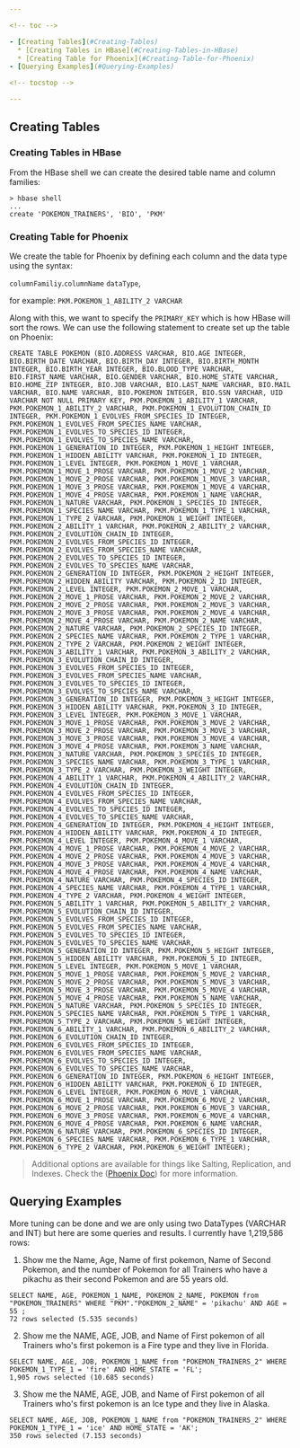 ```yaml
---

<!-- toc -->

- [Creating Tables](#Creating-Tables)
  * [Creating Tables in HBase](#Creating-Tables-in-HBase)
  * [Creating Table for Phoenix](#Creating-Table-for-Phoenix)
- [Querying Examples](#Querying-Examples)

<!-- tocstop -->

---
```


## Creating Tables

### Creating Tables in HBase

From the HBase shell we can create the desired table name and column families:

```shell
> hbase shell 
...
create 'POKEMON_TRAINERS', 'BIO', 'PKM'
```


### Creating Table for Phoenix

We create the table for Phoenix by defining each column and the data type using the syntax: 

`columnFamiliy`.`columnName` `dataType`,

for example:
`PKM.POKEMON_1_ABILITY_2 VARCHAR`

Along with this, we want to specify the `PRIMARY_KEY` which is how HBase will sort the rows. We can use the following statement to create set up the table on Phoenix:

```
CREATE TABLE POKEMON (BIO.ADDRESS VARCHAR, BIO.AGE INTEGER, BIO.BIRTH_DATE VARCHAR, BIO.BIRTH_DAY INTEGER, BIO.BIRTH_MONTH INTEGER, BIO.BIRTH_YEAR INTEGER, BIO.BLOOD_TYPE VARCHAR, BIO.FIRST_NAME VARCHAR, BIO.GENDER VARCHAR, BIO.HOME_STATE VARCHAR, BIO.HOME_ZIP INTEGER, BIO.JOB VARCHAR, BIO.LAST_NAME VARCHAR, BIO.MAIL VARCHAR, BIO.NAME VARCHAR, BIO.POKEMON INTEGER, BIO.SSN VARCHAR, UID VARCHAR NOT NULL PRIMARY KEY, PKM.POKEMON_1_ABILITY_1 VARCHAR, PKM.POKEMON_1_ABILITY_2 VARCHAR, PKM.POKEMON_1_EVOLUTION_CHAIN_ID INTEGER, PKM.POKEMON_1_EVOLVES_FROM_SPECIES_ID INTEGER, PKM.POKEMON_1_EVOLVES_FROM_SPECIES_NAME VARCHAR, PKM.POKEMON_1_EVOLVES_TO_SPECIES_ID INTEGER, PKM.POKEMON_1_EVOLVES_TO_SPECIES_NAME VARCHAR, PKM.POKEMON_1_GENERATION_ID INTEGER, PKM.POKEMON_1_HEIGHT INTEGER, PKM.POKEMON_1_HIDDEN_ABILITY VARCHAR, PKM.POKEMON_1_ID INTEGER, PKM.POKEMON_1_LEVEL INTEGER, PKM.POKEMON_1_MOVE_1 VARCHAR, PKM.POKEMON_1_MOVE_1_PROSE VARCHAR, PKM.POKEMON_1_MOVE_2 VARCHAR, PKM.POKEMON_1_MOVE_2_PROSE VARCHAR, PKM.POKEMON_1_MOVE_3 VARCHAR, PKM.POKEMON_1_MOVE_3_PROSE VARCHAR, PKM.POKEMON_1_MOVE_4 VARCHAR, PKM.POKEMON_1_MOVE_4_PROSE VARCHAR, PKM.POKEMON_1_NAME VARCHAR, PKM.POKEMON_1_NATURE VARCHAR, PKM.POKEMON_1_SPECIES_ID INTEGER, PKM.POKEMON_1_SPECIES_NAME VARCHAR, PKM.POKEMON_1_TYPE_1 VARCHAR, PKM.POKEMON_1_TYPE_2 VARCHAR, PKM.POKEMON_1_WEIGHT INTEGER, PKM.POKEMON_2_ABILITY_1 VARCHAR, PKM.POKEMON_2_ABILITY_2 VARCHAR, PKM.POKEMON_2_EVOLUTION_CHAIN_ID INTEGER, PKM.POKEMON_2_EVOLVES_FROM_SPECIES_ID INTEGER, PKM.POKEMON_2_EVOLVES_FROM_SPECIES_NAME VARCHAR, PKM.POKEMON_2_EVOLVES_TO_SPECIES_ID INTEGER, PKM.POKEMON_2_EVOLVES_TO_SPECIES_NAME VARCHAR, PKM.POKEMON_2_GENERATION_ID INTEGER, PKM.POKEMON_2_HEIGHT INTEGER, PKM.POKEMON_2_HIDDEN_ABILITY VARCHAR, PKM.POKEMON_2_ID INTEGER, PKM.POKEMON_2_LEVEL INTEGER, PKM.POKEMON_2_MOVE_1 VARCHAR, PKM.POKEMON_2_MOVE_1_PROSE VARCHAR, PKM.POKEMON_2_MOVE_2 VARCHAR, PKM.POKEMON_2_MOVE_2_PROSE VARCHAR, PKM.POKEMON_2_MOVE_3 VARCHAR, PKM.POKEMON_2_MOVE_3_PROSE VARCHAR, PKM.POKEMON_2_MOVE_4 VARCHAR, PKM.POKEMON_2_MOVE_4_PROSE VARCHAR, PKM.POKEMON_2_NAME VARCHAR, PKM.POKEMON_2_NATURE VARCHAR, PKM.POKEMON_2_SPECIES_ID INTEGER, PKM.POKEMON_2_SPECIES_NAME VARCHAR, PKM.POKEMON_2_TYPE_1 VARCHAR, PKM.POKEMON_2_TYPE_2 VARCHAR, PKM.POKEMON_2_WEIGHT INTEGER, PKM.POKEMON_3_ABILITY_1 VARCHAR, PKM.POKEMON_3_ABILITY_2 VARCHAR, PKM.POKEMON_3_EVOLUTION_CHAIN_ID INTEGER, PKM.POKEMON_3_EVOLVES_FROM_SPECIES_ID INTEGER, PKM.POKEMON_3_EVOLVES_FROM_SPECIES_NAME VARCHAR, PKM.POKEMON_3_EVOLVES_TO_SPECIES_ID INTEGER, PKM.POKEMON_3_EVOLVES_TO_SPECIES_NAME VARCHAR, PKM.POKEMON_3_GENERATION_ID INTEGER, PKM.POKEMON_3_HEIGHT INTEGER, PKM.POKEMON_3_HIDDEN_ABILITY VARCHAR, PKM.POKEMON_3_ID INTEGER, PKM.POKEMON_3_LEVEL INTEGER, PKM.POKEMON_3_MOVE_1 VARCHAR, PKM.POKEMON_3_MOVE_1_PROSE VARCHAR, PKM.POKEMON_3_MOVE_2 VARCHAR, PKM.POKEMON_3_MOVE_2_PROSE VARCHAR, PKM.POKEMON_3_MOVE_3 VARCHAR, PKM.POKEMON_3_MOVE_3_PROSE VARCHAR, PKM.POKEMON_3_MOVE_4 VARCHAR, PKM.POKEMON_3_MOVE_4_PROSE VARCHAR, PKM.POKEMON_3_NAME VARCHAR, PKM.POKEMON_3_NATURE VARCHAR, PKM.POKEMON_3_SPECIES_ID INTEGER, PKM.POKEMON_3_SPECIES_NAME VARCHAR, PKM.POKEMON_3_TYPE_1 VARCHAR, PKM.POKEMON_3_TYPE_2 VARCHAR, PKM.POKEMON_3_WEIGHT INTEGER, PKM.POKEMON_4_ABILITY_1 VARCHAR, PKM.POKEMON_4_ABILITY_2 VARCHAR, PKM.POKEMON_4_EVOLUTION_CHAIN_ID INTEGER, PKM.POKEMON_4_EVOLVES_FROM_SPECIES_ID INTEGER, PKM.POKEMON_4_EVOLVES_FROM_SPECIES_NAME VARCHAR, PKM.POKEMON_4_EVOLVES_TO_SPECIES_ID INTEGER, PKM.POKEMON_4_EVOLVES_TO_SPECIES_NAME VARCHAR, PKM.POKEMON_4_GENERATION_ID INTEGER, PKM.POKEMON_4_HEIGHT INTEGER, PKM.POKEMON_4_HIDDEN_ABILITY VARCHAR, PKM.POKEMON_4_ID INTEGER, PKM.POKEMON_4_LEVEL INTEGER, PKM.POKEMON_4_MOVE_1 VARCHAR, PKM.POKEMON_4_MOVE_1_PROSE VARCHAR, PKM.POKEMON_4_MOVE_2 VARCHAR, PKM.POKEMON_4_MOVE_2_PROSE VARCHAR, PKM.POKEMON_4_MOVE_3 VARCHAR, PKM.POKEMON_4_MOVE_3_PROSE VARCHAR, PKM.POKEMON_4_MOVE_4 VARCHAR, PKM.POKEMON_4_MOVE_4_PROSE VARCHAR, PKM.POKEMON_4_NAME VARCHAR, PKM.POKEMON_4_NATURE VARCHAR, PKM.POKEMON_4_SPECIES_ID INTEGER, PKM.POKEMON_4_SPECIES_NAME VARCHAR, PKM.POKEMON_4_TYPE_1 VARCHAR, PKM.POKEMON_4_TYPE_2 VARCHAR, PKM.POKEMON_4_WEIGHT INTEGER, PKM.POKEMON_5_ABILITY_1 VARCHAR, PKM.POKEMON_5_ABILITY_2 VARCHAR, PKM.POKEMON_5_EVOLUTION_CHAIN_ID INTEGER, PKM.POKEMON_5_EVOLVES_FROM_SPECIES_ID INTEGER, PKM.POKEMON_5_EVOLVES_FROM_SPECIES_NAME VARCHAR, PKM.POKEMON_5_EVOLVES_TO_SPECIES_ID INTEGER, PKM.POKEMON_5_EVOLVES_TO_SPECIES_NAME VARCHAR, PKM.POKEMON_5_GENERATION_ID INTEGER, PKM.POKEMON_5_HEIGHT INTEGER, PKM.POKEMON_5_HIDDEN_ABILITY VARCHAR, PKM.POKEMON_5_ID INTEGER, PKM.POKEMON_5_LEVEL INTEGER, PKM.POKEMON_5_MOVE_1 VARCHAR, PKM.POKEMON_5_MOVE_1_PROSE VARCHAR, PKM.POKEMON_5_MOVE_2 VARCHAR, PKM.POKEMON_5_MOVE_2_PROSE VARCHAR, PKM.POKEMON_5_MOVE_3 VARCHAR, PKM.POKEMON_5_MOVE_3_PROSE VARCHAR, PKM.POKEMON_5_MOVE_4 VARCHAR, PKM.POKEMON_5_MOVE_4_PROSE VARCHAR, PKM.POKEMON_5_NAME VARCHAR, PKM.POKEMON_5_NATURE VARCHAR, PKM.POKEMON_5_SPECIES_ID INTEGER, PKM.POKEMON_5_SPECIES_NAME VARCHAR, PKM.POKEMON_5_TYPE_1 VARCHAR, PKM.POKEMON_5_TYPE_2 VARCHAR, PKM.POKEMON_5_WEIGHT INTEGER, PKM.POKEMON_6_ABILITY_1 VARCHAR, PKM.POKEMON_6_ABILITY_2 VARCHAR, PKM.POKEMON_6_EVOLUTION_CHAIN_ID INTEGER, PKM.POKEMON_6_EVOLVES_FROM_SPECIES_ID INTEGER, PKM.POKEMON_6_EVOLVES_FROM_SPECIES_NAME VARCHAR, PKM.POKEMON_6_EVOLVES_TO_SPECIES_ID INTEGER, PKM.POKEMON_6_EVOLVES_TO_SPECIES_NAME VARCHAR, PKM.POKEMON_6_GENERATION_ID INTEGER, PKM.POKEMON_6_HEIGHT INTEGER, PKM.POKEMON_6_HIDDEN_ABILITY VARCHAR, PKM.POKEMON_6_ID INTEGER, PKM.POKEMON_6_LEVEL INTEGER, PKM.POKEMON_6_MOVE_1 VARCHAR, PKM.POKEMON_6_MOVE_1_PROSE VARCHAR, PKM.POKEMON_6_MOVE_2 VARCHAR, PKM.POKEMON_6_MOVE_2_PROSE VARCHAR, PKM.POKEMON_6_MOVE_3 VARCHAR, PKM.POKEMON_6_MOVE_3_PROSE VARCHAR, PKM.POKEMON_6_MOVE_4 VARCHAR, PKM.POKEMON_6_MOVE_4_PROSE VARCHAR, PKM.POKEMON_6_NAME VARCHAR, PKM.POKEMON_6_NATURE VARCHAR, PKM.POKEMON_6_SPECIES_ID INTEGER, PKM.POKEMON_6_SPECIES_NAME VARCHAR, PKM.POKEMON_6_TYPE_1 VARCHAR, PKM.POKEMON_6_TYPE_2 VARCHAR, PKM.POKEMON_6_WEIGHT INTEGER);
```

> Additional options are available for things like Salting, Replication, and Indexes. Check the ([Phoenix Doc](https://phoenix.apache.org/)) for more information.

## Querying Examples
More tuning can be done and we are only using two DataTypes (VARCHAR and INT) but here are some queries and results. I currently have 1,219,586 rows:

1. Show me the Name, Age, Name of first pokemon, Name of Second Pokemon, and the number of Pokemon for all Trainers who have a pikachu as their second Pokemon and are 55 years old. 
```
SELECT NAME, AGE, POKEMON_1_NAME, POKEMON_2_NAME, POKEMON from "POKEMON_TRAINERS" WHERE "PKM"."POKEMON_2_NAME" = 'pikachu' AND AGE = 55 ;
72 rows selected (5.535 seconds)
```

2. Show me the NAME, AGE, JOB, and Name of First pokemon of all Trainers who's first pokemon is a Fire type and they live in Florida. 


```
SELECT NAME, AGE, JOB, POKEMON_1_NAME from "POKEMON_TRAINERS_2" WHERE POKEMON_1_TYPE_1 = 'fire' AND HOME_STATE = 'FL';
1,905 rows selected (10.685 seconds)
```

3. Show me the NAME, AGE, JOB, and Name of First pokemon of all Trainers who's first pokemon is an Ice type and they live in Alaska.
```
SELECT NAME, AGE, JOB, POKEMON_1_NAME from "POKEMON_TRAINERS_2" WHERE POKEMON_1_TYPE_1 = 'ice' AND HOME_STATE = 'AK';
350 rows selected (7.153 seconds)
```
